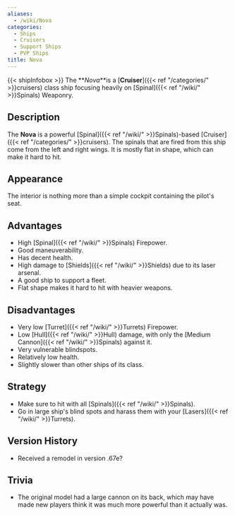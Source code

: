 ```yaml
---
aliases:
  - /wiki/Nova
categories:
  - Ships
  - Cruisers
  - Support Ships
  - PVP Ships
title: Nova
---
```


{{< shipInfobox >}} The **_Nova_**is a [**Cruiser**]({{< ref "/categories/" >}}cruisers) class ship focusing heavily on [Spinal]({{< ref "/wiki/" >}}Spinals) Weaponry.

## Description

The **Nova** is a powerful [Spinal]({{< ref "/wiki/" >}}Spinals)-based [Cruiser]({{< ref "/categories/" >}}cruisers). The spinals that are fired from this ship come from the left and right wings. It is mostly flat in shape, which can make it hard to hit.

## Appearance

The interior is nothing more than a simple cockpit containing the pilot's seat.

## Advantages

- High [Spinal]({{< ref "/wiki/" >}}Spinals) Firepower.
- Good maneuverability.
- Has decent health.
- High damage to [Shields]({{< ref "/wiki/" >}}Shields) due to its laser arsenal.
- A good ship to support a fleet.
- Flat shape makes it hard to hit with heavier weapons.

## Disadvantages

- Very low [Turret]({{< ref "/wiki/" >}}Turrets) Firepower.
- Low [Hull]({{< ref "/wiki/" >}}Hull) damage, with only the [Medium Cannon]({{< ref "/wiki/" >}}Spinals) against it.
- Very vulnerable blindspots.
- Relatively low health.
- Slightly slower than other ships of its class.

## Strategy

- Make sure to hit with all [Spinals]({{< ref "/wiki/" >}}Spinals).
- Go in large ship's blind spots and harass them with your [Lasers]({{< ref "/wiki/" >}}Turrets).

## Version History

- Received a remodel in version .67e?

## Trivia

- The original model had a large cannon on its back, which may have made new players think it was much more powerful than it actually was.
